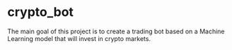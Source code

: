 # crypto_bot
The main goal of this project is to create a trading bot based on a Machine Learning model that will invest in crypto markets.

